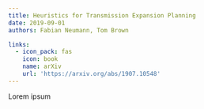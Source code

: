```yaml
---
title: Heuristics for Transmission Expansion Planning
date: 2019-09-01
authors: Fabian Neumann, Tom Brown

links:
  - icon_pack: fas
    icon: book
    name: arXiv
    url: 'https://arxiv.org/abs/1907.10548'
---
```


Lorem ipsum